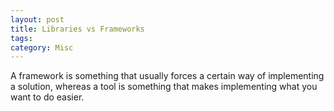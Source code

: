 ```yaml
---
layout: post
title: Libraries vs Frameworks
tags: 
category: Misc
---
```

A framework is something that usually forces a certain way of implementing a solution, whereas a tool is something that makes implementing what you want to do easier. 

